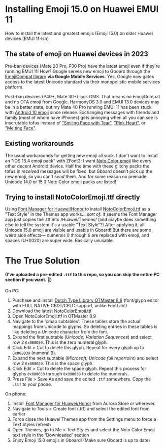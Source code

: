 # Installing Emoji 15.0 on Huawei EMUI 11
How to install the latest and greatest emojis (Emoji 15.0) on older Huawei devices (EMUI 11-ish)

## The state of emoji on Huawei devices in 2023
Pre-ban devices (Mate 20 Pro, P30 Pro) have the latest emoji even if they're running EMUI 11! How? Google serves new emoji to Gboard through the [EmojiCompat library](https://developer.android.com/develop/ui/views/text-and-emoji/emoji-compat) **via Google Mobile Services.** Yes, Google now gates access to the latest Unicode standard via their monopolistic mobile services platform.

Post-ban devices (P40+, Mate 30+) lack GMS. That means no EmojiCompat and no OTA emoji from Google. HarmonyOS 3.0 and EMUI 13.0 devices may be in a better state, but my Mate 40 Pro running EMUI 11 has been stuck with [Android 10 emoji](https://emojipedia.org/google/android-10.0/) since release. Exchanging messages with friends and family (most of whom have iPhones) gets annoying when all you can see is inscrutable tofus instead of ["Smiling Face with Tear"](https://emojipedia.org/smiling-face-with-tear/), ["Pink Heart"](https://emojipedia.org/pink-heart/), or ["Melting Face"](https://emojipedia.org/melting-face/).

## Existing workarounds
The usual workarounds for getting new emoji all suck. I don't want to install an "iOS 16.4 emoji pack" with ZFont3; I want [Noto Color emoji](https://fonts.google.com/noto/specimen/Noto+Color+Emoji) like every other decent Android device. Half the time with these glitchy packs the tofus in *received* messages will be fixed, but Gboard doesn't pick up the new emoji, so you can't *send* them. And for some reason no premade Unicode 14.0 or 15.0 Noto Color emoji packs are listed! 

## Trying to install NotoColorEmoji.ttf directly
Using [Font Manager for Huawei/Honor](https://play.google.com/store/apps/details?id=com.deishelon.emuifontmanager) to install [NotoColorEmoji.ttf](https://github.com/googlefonts/noto-emoji/tree/main/fonts) as a "Text Style" in the Themes app works... *sort of*. It seems the Font Manager app just copies the .ttf into /Huawei/Themes/ (and maybe does something else to tell the system it's a usable "Text Style"?) After applying it, all Unicode 15.0 emoji are visible and usable in Gboard! But there are some weird side effects— numerals 0 through 9 are replaced with emoji, and spaces (U+0020) are super wide. Basically unusable.


# The True Solution
#### (I've uploaded a pre-edited `.ttf` to this repo, so you can skip the entire PC section if you want. 🙂)

On PC:
1. Purchase and install [Dutch Type Library OTMaster 8.9](https://www.fontmaster.nl/otmaster.html) (font/glyph editor with FULL NATIVE CBDT/CBLC support, unlike FontLab!)
2. Download the latest [NotoColorEmoji.ttf](https://github.com/googlefonts/noto-emoji/tree/main/fonts)
3. Open NotoColorEmoji.ttf in OTMaster 8.9
4. Navigate to the 'cmap subtables'. These tables store the actual mappings from Unicode to glyphs. So deleting entries in these tables is like deleting a Unicode character from the font.
5. Expand the first subtable (*Unicode; Variation Sequences*) and select row 2 `0x000030`. This is the zero numeral glyph.
6. Click Edit > Cut to delete this glyph. Repeat for every glyph up to `0x000039` (numeral 9).
7. Expand the next subtable (*Microsoft; Unicode full repertoire*) and select row 2 `0x000020`. This is the space glyph.
8. Click Edit > Cut to delete the space glyph. Repeat this process for glyphs `0x000030` through `0x000039` to delete the numerals.
9. Press File > Save As and save the edited `.ttf` somewhere. Copy the `.ttf` to your phone.
 
On phone:
1. Install [Font Manager for Huawei/Honor](https://play.google.com/store/apps/details?id=com.deishelon.emuifontmanager) from Aurora Store or wherever.
2. Navigate to Tools > Create font (.ttf) and select the edited font from earlier
3. Force close the Huawei Themes app from the Settings menu to force a Text Styles refresh
4. Open Themes, go to Me > Text Styles and select the Noto Color Emoji text style in the 'Downloaded' section
5. Enjoy Emoji 15.0 emojis in Gboard! (Make sure Gboard is up to date)

